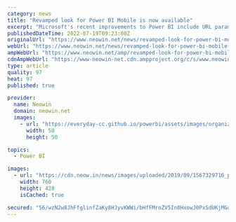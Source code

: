 ```yaml
---
category: news
title: "Revamped look for Power BI Mobile is now available"
excerpt: "Microsoft's recent improvements to Power BI include URL parameters for paginated reports, changes to summarized data export behavior, and new settings to tackle issues related to capacity."
publishedDateTime: 2022-07-19T09:23:00Z
originalUrl: "https://www.neowin.net/news/revamped-look-for-power-bi-mobile-is-now-available/"
webUrl: "https://www.neowin.net/news/revamped-look-for-power-bi-mobile-is-now-available/"
ampWebUrl: "https://www.neowin.net/amp/revamped-look-for-power-bi-mobile-is-now-available/"
cdnAmpWebUrl: "https://www-neowin-net.cdn.ampproject.org/c/s/www.neowin.net/amp/revamped-look-for-power-bi-mobile-is-now-available/"
type: article
quality: 97
heat: 97
published: true

provider:
  name: Neowin
  domain: neowin.net
  images:
    - url: "https://everyday-cc.github.io/powerbi/assets/images/organizations/neowin.net-50x50.jpg"
      width: 50
      height: 50

topics:
  - Power BI

images:
  - url: "https://cdn.neow.in/news/images/uploaded/2019/09/1567329716_powerbi-3_story.jpg"
    width: 760
    height: 428
    isCached: true

secured: "56/wzN2w8JhFfglinfZaKy8HJyvKWWi/bHfFMroZV5In0HxowJ0PxSdUKjMGoNiOvF6c/XhcsGm+uk8XVfj2B8ayOSRvO4atYxeM2SA+04sdegLBsr3qz4e3POxX4KrBCj17oevcYa2+Sb4GYYNKmJOWv88pyBGkTkKUqKij1JitTEz0qPTYJ6MKx205PsAL364Ju8hPUsT8RRRkm4XT7VMHgPM6tBxlSTybXKUXibAHGBE9npoXsI0fzA9UkRMeKfIhY1GNgmKkecgnbUawXEUv3hEtjAghlnVQHbi2hHv3OlbEYU82euww91U1BRtBHmMYWYyiQ3p2x5kGzKj9SWmclGKgj8DduPaDoU4cjx0=;NmbS1Yk8B0Yj9BWVQ0x5hA=="
---
```


